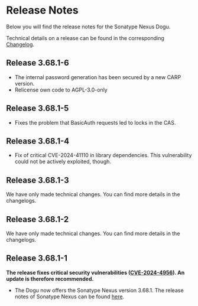 # Release Notes

Below you will find the release notes for the Sonatype Nexus Dogu. 

Technical details on a release can be found in the corresponding [Changelog](https://docs.cloudogu.com/en/docs/dogus/nexus/CHANGELOG/).

## Release 3.68.1-6
* The internal password generation has been secured by a new CARP version.
* Relicense own code to AGPL-3.0-only

## Release 3.68.1-5
* Fixes the problem that BasicAuth requests led to locks in the CAS.

## Release 3.68.1-4
* Fix of critical CVE-2024-41110 in library dependencies. This vulnerability could not be actively exploited, though.

## Release 3.68.1-3

We have only made technical changes. You can find more details in the changelogs.

## Release 3.68.1-2

We have only made technical changes. You can find more details in the changelogs.

## Release 3.68.1-1

**The release fixes critical security vulnerabilities ([CVE-2024-4956](https://github.com/advisories/GHSA-6cgv-69mq-8w7x)). An update is therefore recommended.**

* The Dogu now offers the Sonatype Nexus version 3.68.1. The release notes of Sonatype Nexus can be found [here](https://help.sonatype.com/en/sonatype-nexus-repository-3-68-0-release-notes.html).